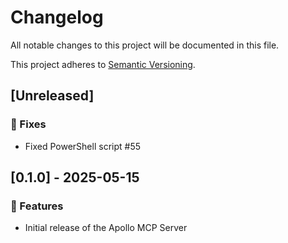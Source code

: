 # Changelog

All notable changes to this project will be documented in this file.

This project adheres to [Semantic Versioning](https://semver.org/spec/v2.0.0.html).

<!--
## [x.x.x] - yyyy-mm-dd
### ❗ BREAKING ❗
### 🚀 Features
### 🐛 Fixes
### 🛠 Maintenance
### 📚 Documentation
-->

## [Unreleased]

### 🐛 Fixes
- Fixed PowerShell script #55

## [0.1.0] - 2025-05-15

### 🚀 Features
- Initial release of the Apollo MCP Server